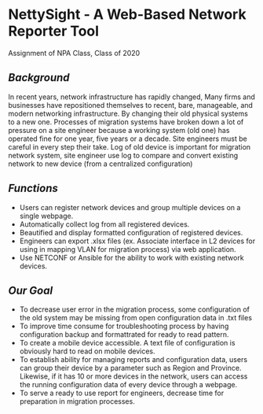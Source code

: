 # NettySight - A Web-Based Network Reporter Tool
Assignment of NPA Class, Class of 2020

## <em>Background</em>
In recent years, network infrastructure has rapidly changed, Many firms and businesses have repositioned themselves to recent, bare, manageable, and modern networking infrastructure. By changing their old physical systems to a new one.
Processes of migration systems have broken down a lot of pressure on a site engineer because a working system (old one) has operated fine for one year, five years or a decade. Site engineers must be careful in every step their take.
Log of old device is important for migration network system, site engineer use log to compare and convert existing network to new device (from a centralized configuration)

## <em>Functions</em>
- Users can register network devices and group multiple devices on a single webpage.
- Automatically collect log from all registered devices.
- Beautified and display formatted configuration of registered devices.
- Engineers can export .xlsx files (ex. Associate interface in L2 devices for using in mapping VLAN for migration process) via web application.
- Use NETCONF or Ansible for the ability to work with existing network devices.

## <em>Our Goal</em>
- To decrease user error in the migration process, some configuration of the old system may be missing from open configuration data in .txt files
- To improve time consume for troubleshooting process by having configuration backup and formattrated for ready to read pattern.
- To create a mobile device accessible. A text file of configuration is obviously hard to read on mobile devices.
- To establish ability for managing reports and configuration data, users can group their device by a parameter such as Region and Province. Likewise, if it has 10 or more devices in the network, users can access the running configuration data of every device through a webpage.
- To serve a ready to use report for engineers, decrease time for preparation in migration processes.
